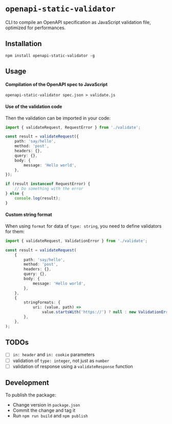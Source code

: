 # `openapi-static-validator`

CLI to compile an OpenAPI specification as JavaScript validation file, optimized for performances.

## Installation

```
npm install openapi-static-validator -g
```

## Usage

#### Compilation of the OpenAPI spec to JavaScript

```
openapi-static-validator spec.json > validate.js
```

#### Use of the validation code

Then the validation can be imported in your code:

```ts
import { validateRequest, RequestError } from './validate';

const result = validateRequest({
    path: 'say/hello',
    method: 'post',
    headers: {},
    query: {},
    body: {
        message: 'Hello world',
    },
});

if (result instanceof RequestError) {
    // Do something with the error
} else {
    console.log(result);
}
```

#### Custom string format

When using `format` for data of `type: string`, you need to define validators for them:

```ts
import { validateRequest, ValidationError } from './validate';

const result = validateRequest(
    {
        path: 'say/hello',
        method: 'post',
        headers: {},
        query: {},
        body: {
            message: 'Hello world',
        },
    },
    {
        stringFormats: {
            uri: (value, path) =>
                value.startsWith('https://') ? null : new ValidationError(path, 'Invalid url'),
        },
    },
);
```

## TODOs

-   [ ] `in: header` and `in: cookie` parameters
-   [ ] validation of `type: integer`, not just as `number`
-   [ ] validation of response using a `validateResponse` function

## Development

To publish the package:

-   Change version in `package.json`
-   Commit the change and tag it
-   Run `npm run build` and `npm publish`
